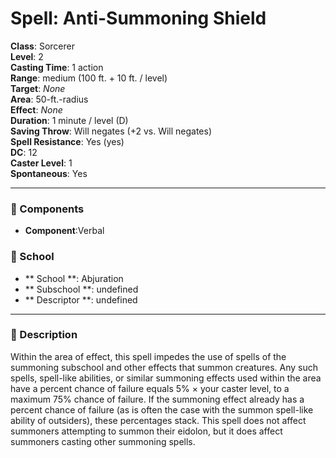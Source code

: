
# Spell: Anti-Summoning Shield
**Class**: Sorcerer  
**Level**: 2  
**Casting Time**: 1 action  
**Range**: medium (100 ft. + 10 ft. / level)  
**Target**: _None_  
**Area**: 50-ft.-radius  
**Effect**: _None_  
**Duration**: 1 minute / level (D)  
**Saving Throw**: Will negates (+2 vs. Will negates)  
**Spell Resistance**: Yes (yes)  
**DC**: 12  
**Caster Level**: 1  
**Spontaneous**: Yes

---

### 🔮 Components
- **Component**:Verbal

### 🏫 School
- ** School **: Abjuration
- ** Subschool **: undefined
- ** Descriptor **: undefined
---

### 📜 Description
Within the area of effect, this spell impedes the use of spells of the summoning subschool and other effects that summon creatures.  Any such spells, spell-like abilities, or similar summoning effects used within the area have a percent chance of failure equals 5% × your caster level, to a maximum 75% chance of failure. If the summoning effect already has a percent chance of failure (as is often the case with the summon spell-like ability of outsiders), these percentages stack. This spell does not affect summoners attempting to summon their eidolon, but it does affect summoners casting other summoning spells.
